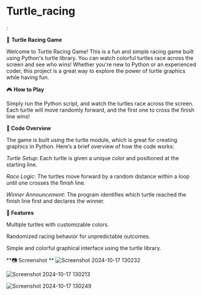 # Turtle_racing
:

🐢 **Turtle Racing Game**

Welcome to Turtle Racing Game! This is a fun and simple racing game built using Python's turtle library. You can watch colorful turtles race across the screen and see who wins! Whether you're new to Python or an experienced coder, this project is a great way to explore the power of turtle graphics while having fun.

🎮 **How to Play**

Simply run the Python script, and watch the turtles race across the screen. Each turtle will move randomly forward, and the first one to cross the finish line wins!

**📜 Code Overview**

The game is built using the turtle module, which is great for creating graphics in Python. Here’s a brief overview of how the code works:

_Turtle Setup_: Each turtle is given a unique color and positioned at the starting line.

_Race Logic_: The turtles move forward by a random distance within a loop until one crosses the finish line.

_Winner Announcement_: The program identifies which turtle reached the finish line first and declares the winner.

**🌈 Features**

Multiple turtles with customizable colors.

Randomized racing behavior for unpredictable outcomes.

Simple and colorful graphical interface using the turtle library.

**📷 Screenshot
**
![Screenshot 2024-10-17 130232](https://github.com/user-attachments/assets/84e9e788-8ba9-4d97-9639-bec652280795)


![Screenshot 2024-10-17 130213](https://github.com/user-attachments/assets/0fb39a5b-4c53-4877-bbf6-2172972d4cd8)


![Screenshot 2024-10-17 130249](https://github.com/user-attachments/assets/0be7ba55-43d7-41da-871c-bb03c0cc3b14)



